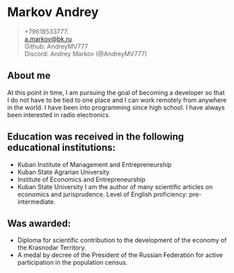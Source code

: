 # Markov Andrey
>+79618533777.\
>a.markov@bk.ru\
>Github: AndreyMV777\
>Discord: Andrey Markov (@AndreyMV777)

## About me
At this point in time, I am pursuing the goal of becoming a developer so that I do not have to be tied to one place and I can work remotely from anywhere in the world. I have been into programming since high school. I have always been interested in radio electronics.

## Education was received in the following educational institutions:
-	Kuban Institute of Management and Entrepreneurship
-	Kuban State Agrarian University
-	Institute of Economics and Entrepreneurship
-	Kuban State University
I am the author of many scientific articles on economics and jurisprudence.
Level of English proficiency: pre-intermediate.

## Was awarded:
- Diploma for scientific contribution to the development of the economy of the Krasnodar Territory.
- A medal by decree of the President of the Russian Federation for active participation in the population census.
